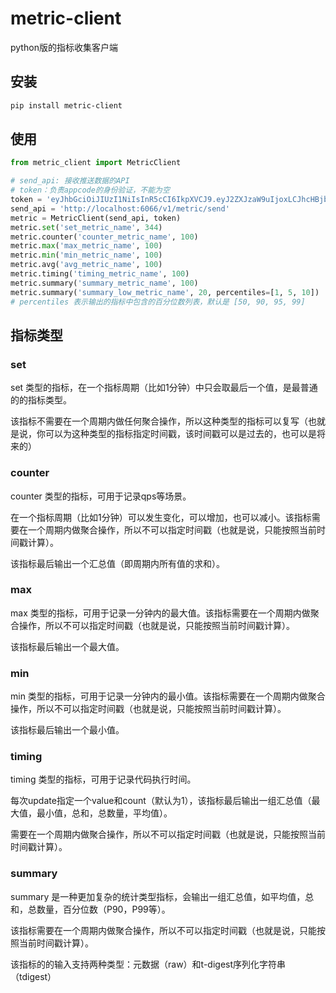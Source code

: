 # metric-client

python版的指标收集客户端

## 安装

```sh
pip install metric-client
```

## 使用

```python
from metric_client import MetricClient

# send_api: 接收推送数据的API
# token：负责appcode的身份验证，不能为空
token = 'eyJhbGciOiJIUzI1NiIsInR5cCI6IkpXVCJ9.eyJ2ZXJzaW9uIjoxLCJhcHBjb2RlIjoib3BzX21ldHJpY2d3IiwidG9fdXNlciI6Inh4eHguemhhbyIsImlhdCI6MTU0NTczNTczMH0.Aj8srWIjyFwxhcMrZlCxyNlP44uLG0iiR31ynyYd4Bw'
send_api = 'http://localhost:6066/v1/metric/send'
metric = MetricClient(send_api, token)
metric.set('set_metric_name', 344)
metric.counter('counter_metric_name', 100)
metric.max('max_metric_name', 100)
metric.min('min_metric_name', 100)
metric.avg('avg_metric_name', 100)
metric.timing('timing_metric_name', 100)
metric.summary('summary_metric_name', 100)
metric.summary('summary_low_metric_name', 20, percentiles=[1, 5, 10])
# percentiles 表示输出的指标中包含的百分位数列表，默认是 [50, 90, 95, 99]
```

## 指标类型

### set

set 类型的指标，在一个指标周期（比如1分钟）中只会取最后一个值，是最普通的的指标类型。

该指标不需要在一个周期内做任何聚合操作，所以这种类型的指标可以复写（也就是说，你可以为这种类型的指标指定时间戳，该时间戳可以是过去的，也可以是将来的）

### counter

counter 类型的指标，可用于记录qps等场景。

在一个指标周期（比如1分钟）可以发生变化，可以增加，也可以减小。该指标需要在一个周期内做聚合操作，所以不可以指定时间戳（也就是说，只能按照当前时间戳计算）。

该指标最后输出一个汇总值（即周期内所有值的求和）。

### max

max 类型的指标，可用于记录一分钟内的最大值。该指标需要在一个周期内做聚合操作，所以不可以指定时间戳（也就是说，只能按照当前时间戳计算）。

该指标最后输出一个最大值。

### min

min 类型的指标，可用于记录一分钟内的最小值。该指标需要在一个周期内做聚合操作，所以不可以指定时间戳（也就是说，只能按照当前时间戳计算）。

该指标最后输出一个最小值。

### timing

timing 类型的指标，可用于记录代码执行时间。

每次update指定一个value和count（默认为1），该指标最后输出一组汇总值（最大值，最小值，总和，总数量，平均值）。

需要在一个周期内做聚合操作，所以不可以指定时间戳（也就是说，只能按照当前时间戳计算）。

### summary

summary 是一种更加复杂的统计类型指标，会输出一组汇总值，如平均值，总和，总数量，百分位数（P90，P99等）。

该指标需要在一个周期内做聚合操作，所以不可以指定时间戳（也就是说，只能按照当前时间戳计算）。

该指标的的输入支持两种类型：元数据（raw）和t-digest序列化字符串（tdigest）
